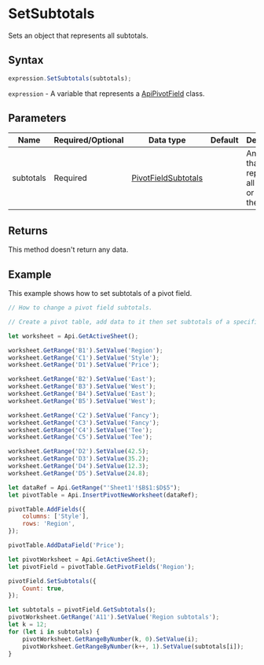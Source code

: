 # SetSubtotals

Sets an object that represents all subtotals.

## Syntax

```javascript
expression.SetSubtotals(subtotals);
```

`expression` - A variable that represents a [ApiPivotField](../ApiPivotField.md) class.

## Parameters

| **Name** | **Required/Optional** | **Data type** | **Default** | **Description** |
| ------------- | ------------- | ------------- | ------------- | ------------- |
| subtotals | Required | [PivotFieldSubtotals](../../Enumeration/PivotFieldSubtotals.md) |  | An object that represents all subtotals or some of them. |

## Returns

This method doesn't return any data.

## Example

This example shows how to set subtotals of a pivot field.

```javascript editor-xlsx
// How to change a pivot field subtotals.

// Create a pivot table, add data to it then set subtotals of a specified pivot.

let worksheet = Api.GetActiveSheet();

worksheet.GetRange('B1').SetValue('Region');
worksheet.GetRange('C1').SetValue('Style');
worksheet.GetRange('D1').SetValue('Price');

worksheet.GetRange('B2').SetValue('East');
worksheet.GetRange('B3').SetValue('West');
worksheet.GetRange('B4').SetValue('East');
worksheet.GetRange('B5').SetValue('West');

worksheet.GetRange('C2').SetValue('Fancy');
worksheet.GetRange('C3').SetValue('Fancy');
worksheet.GetRange('C4').SetValue('Tee');
worksheet.GetRange('C5').SetValue('Tee');

worksheet.GetRange('D2').SetValue(42.5);
worksheet.GetRange('D3').SetValue(35.2);
worksheet.GetRange('D4').SetValue(12.3);
worksheet.GetRange('D5').SetValue(24.8);

let dataRef = Api.GetRange("'Sheet1'!$B$1:$D$5");
let pivotTable = Api.InsertPivotNewWorksheet(dataRef);

pivotTable.AddFields({
    columns: ['Style'],
    rows: 'Region',
});

pivotTable.AddDataField('Price');

let pivotWorksheet = Api.GetActiveSheet();
let pivotField = pivotTable.GetPivotFields('Region');

pivotField.SetSubtotals({
    Count: true,
});

let subtotals = pivotField.GetSubtotals();
pivotWorksheet.GetRange('A11').SetValue('Region subtotals');
let k = 12;
for (let i in subtotals) {
    pivotWorksheet.GetRangeByNumber(k, 0).SetValue(i);
    pivotWorksheet.GetRangeByNumber(k++, 1).SetValue(subtotals[i]);
}
```
